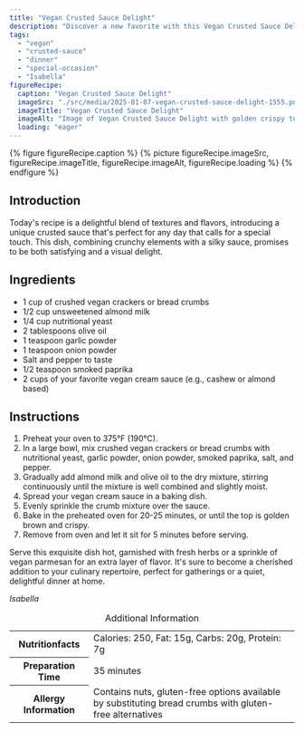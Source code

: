 ```yaml
---
title: "Vegan Crusted Sauce Delight"
description: "Discover a new favorite with this Vegan Crusted Sauce Delight, combining crunchy textures with a silky sauce, perfect for special meals."
tags:
  - "vegan"
  - "crusted-sauce"
  - "dinner"
  - "special-occasion"
  - "Isabella"
figureRecipe: 
  caption: "Vegan Crusted Sauce Delight"
  imageSrc: "./src/media/2025-01-07-vegan-crusted-sauce-delight-1555.png"
  imageTitle: "Vegan Crusted Sauce Delight"
  imageAlt: "Image of Vegan Crusted Sauce Delight with golden crispy topping, creamy sauce visible, on a simple table with a small herb vase."
  loading: "eager"
---
```


{% figure figureRecipe.caption %}
{% picture figureRecipe.imageSrc, figureRecipe.imageTitle, figureRecipe.imageAlt, figureRecipe.loading %}
{% endfigure %}

## Introduction

Today's recipe is a delightful blend of textures and flavors, introducing a unique crusted sauce that's perfect for any day that calls for a special touch. This dish, combining crunchy elements with a silky sauce, promises to be both satisfying and a visual delight.

## Ingredients

* 1 cup of crushed vegan crackers or bread crumbs
* 1/2 cup unsweetened almond milk
* 1/4 cup nutritional yeast
* 2 tablespoons olive oil
* 1 teaspoon garlic powder
* 1 teaspoon onion powder
* Salt and pepper to taste
* 1/2 teaspoon smoked paprika
* 2 cups of your favorite vegan cream sauce (e.g., cashew or almond based)

## Instructions

1. Preheat your oven to 375°F (190°C).
2. In a large bowl, mix crushed vegan crackers or bread crumbs with nutritional yeast, garlic powder, onion powder, smoked paprika, salt, and pepper.
3. Gradually add almond milk and olive oil to the dry mixture, stirring continuously until the mixture is well combined and slightly moist.
4. Spread your vegan cream sauce in a baking dish.
5. Evenly sprinkle the crumb mixture over the sauce.
6. Bake in the preheated oven for 20-25 minutes, or until the top is golden brown and crispy.
7. Remove from oven and let it sit for 5 minutes before serving.

Serve this exquisite dish hot, garnished with fresh herbs or a sprinkle of vegan parmesan for an extra layer of flavor. It's sure to become a cherished addition to your culinary repertoire, perfect for gatherings or a quiet, delightful dinner at home.

*Isabella*

<table><caption class='sr-only'>Additional Information</caption><tr><th>Nutritionfacts</th><td>Calories: 250, Fat: 15g, Carbs: 20g, Protein: 7g&nbsp;</td></tr><tr><th>Preparation Time</th><td>35 minutes&nbsp;</td></tr><tr><th>Allergy Information</th><td>Contains nuts, gluten-free options available by substituting bread crumbs with gluten-free alternatives&nbsp;</td></tr></table>

